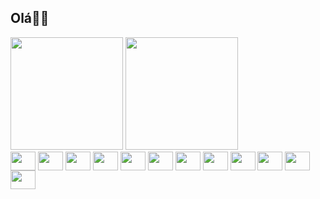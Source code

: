 <h2>Olá👋🏻</h2>
<div>
  <img height="180em" src="https://github-readme-stats.vercel.app/api?username=JulianafBandeira&show_icons=true&theme=moltack"/>
  <img height="180em" src="https://github-readme-stats.vercel.app/api/top-langs/?username=JulianafBandeira&layout=compact&theme=moltack"/>
</div>



<div>
  
<img align="center"  height="30" width="40" src="https://cdn.jsdelivr.net/gh/devicons/devicon/icons/html5/html5-original.svg"/>
<img align="center"  height="30" width="40" src="https://cdn.jsdelivr.net/gh/devicons/devicon/icons/css3/css3-original.svg"/>
<img align="center"  height="30" width="40" src="https://cdn.jsdelivr.net/gh/devicons/devicon/icons/javascript/javascript-original.svg"/>
<img align="center"  height="30" width="40" src="https://cdn.jsdelivr.net/gh/devicons/devicon/icons/python/python-original.svg"/>
  
<img align="center"  height="30" width="40" src="https://cdn.jsdelivr.net/gh/devicons/devicon/icons/docker/docker-original.svg"/>
<img align="center"  height="30" width="40" src="https://cdn.jsdelivr.net/gh/devicons/devicon/icons/react/react-original.svg"/>
<img align="center"  height="30" width="40" src="https://cdn.jsdelivr.net/gh/devicons/devicon/icons/java/java-original.svg"/>
<img align="center"  height="30" width="40" src="https://cdn.jsdelivr.net/gh/devicons/devicon/icons/kotlin/kotlin-original.svg"/>
<img align="center"  height="30" width="40" src="https://cdn.jsdelivr.net/gh/devicons/devicon/icons/bootstrap/bootstrap-original.svg"/>
<img align="center"  height="30" width="40" src="https://cdn.jsdelivr.net/gh/devicons/devicon/icons/postgresql/postgresql-original.svg"/>
<img align="center"  height="30" width="40" src="https://cdn.jsdelivr.net/gh/devicons/devicon/icons/mysql/mysql-original.svg"/>
<img align="center"  height="30" width="40" src="https://cdn.jsdelivr.net/gh/devicons/devicon/icons/ruby/ruby-original.svg"/>
  
  
</div>

